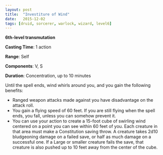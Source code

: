 ```yaml
---
layout: post
title:  "Investiture of Wind"
date:   2015-12-02
tags: [druid, sorcerer, warlock, wizard, level6]
---
```


**6th-level transmutation**

**Casting Time**: 1 action

**Range**: Self

**Components**: V, S

**Duration**: Concentration, up to 10 minutes

Until the spell ends, wind whirls around you, and you gain the following benefits:

* Ranged weapon attacks made against you have disadvantage on the attack roll.
* You gain a flying speed of 60 feet. If you are still flying when the spell ends, you fall, unless you can somehow prevent it.
* You can use your action to create a 15-foot cube of swirling wind centered on a point you can see within 60 feet of you. Each creature in that area must make a Constitution saving throw. A creature takes 2d10 bludgeoning damage on a failed save, or half as much damage on a successful one. If a Large or smaller creature fails the save, that creature is also pushed up to 10 feet away from the center of the cube.
